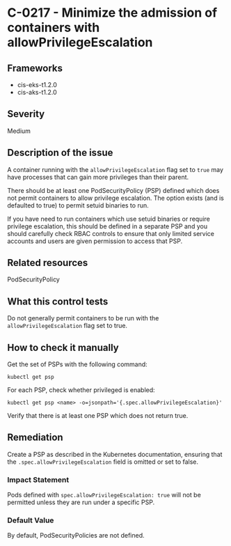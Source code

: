 # C-0217 - Minimize the admission of containers with allowPrivilegeEscalation

## Frameworks
* cis-eks-t1.2.0
* cis-aks-t1.2.0
 
## Severity
Medium

## Description of the issue
A container running with the `allowPrivilegeEscalation` flag set to `true` may have processes that can gain more privileges than their parent.

 There should be at least one PodSecurityPolicy (PSP) defined which does not permit containers to allow privilege escalation. The option exists (and is defaulted to true) to permit setuid binaries to run.

 If you have need to run containers which use setuid binaries or require privilege escalation, this should be defined in a separate PSP and you should carefully check RBAC controls to ensure that only limited service accounts and users are given permission to access that PSP.
 
## Related resources
PodSecurityPolicy
 
## What this control tests 
Do not generally permit containers to be run with the `allowPrivilegeEscalation` flag set to true.
 
## How to check it manually 
Get the set of PSPs with the following command:

 
```
kubectl get psp

```
 For each PSP, check whether privileged is enabled:

 
```
kubectl get psp <name> -o=jsonpath='{.spec.allowPrivilegeEscalation}'

```
 Verify that there is at least one PSP which does not return true.
 
## Remediation
Create a PSP as described in the Kubernetes documentation, ensuring that the `.spec.allowPrivilegeEscalation` field is omitted or set to false.
 
### Impact Statement
Pods defined with `spec.allowPrivilegeEscalation: true` will not be permitted unless they are run under a specific PSP.
 
### Default Value
By default, PodSecurityPolicies are not defined.
 
